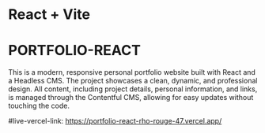 # React + Vite


# PORTFOLIO-REACT 
This is a modern, responsive personal portfolio website built with React and a Headless CMS. The project showcases a clean, dynamic, and professional design. All content, including project details, personal information, and links, is managed through the Contentful CMS, allowing for easy updates without touching the code.


#live-vercel-link:  https://portfolio-react-rho-rouge-47.vercel.app/
 
